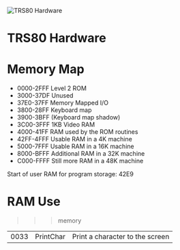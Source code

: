 ![TRS80 Hardware](TRS80Tech.jpg)

# TRS80 Hardware

# Memory Map
 * 0000-2FFF Level 2 ROM
 * 3000-37DF Unused
 * 37E0-37FF Memory Mapped I/O
 * 3800-28FF Keyboard map
 * 3900-3BFF (Keyboard map shadow)
 * 3C00-3FFF 1KB Video RAM
 * 4000-41FF RAM used by the ROM routines
 * 42FF-4FFF Usable RAM in a 4K machine
 * 5000-7FFF Usable RAM in a 16K machine
 * 8000-BFFF Additional RAM in a 32K machine
 * C000-FFFF Still more RAM in a 48K machine

Start of user RAM for program storage: 42E9

# RAM Use

>>> memory

| | | |
| --- | --- | --- |
| 0033 | PrintChar | Print a character to the screen |